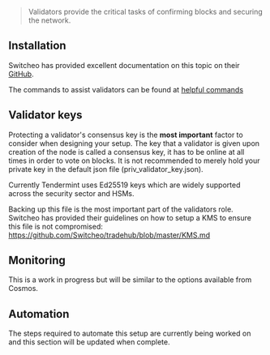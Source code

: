 > Validators provide the critical tasks of confirming blocks and securing the network.

## Installation

Switcheo has provided excellent documentation on this topic on their [GitHub](https://github.com/Switcheo/tradehub/blob/master/README.md).

The commands to assist validators can be found at [helpful commands](commands.md)


## Validator keys

Protecting a validator's consensus key is the **most important** factor to consider when designing your setup. The key that a validator is given upon creation of the node is called a consensus key, it has to be online at all times in order to vote on blocks. It is not recommended to merely hold your private key in the default json file (priv_validator_key.json).

Currently Tendermint uses Ed25519 keys which are widely supported across the security sector and HSMs.

Backing up this file is the most important part of the validators role. Switcheo has provided their guidelines on how to setup a KMS to ensure this file is not compromised: https://github.com/Switcheo/tradehub/blob/master/KMS.md

## Monitoring

This is a work in progress but will be similar to the options available from Cosmos.

<!-- ## Automatic Claiming for your Delegators

This is a work in progress and code will be available shortly. -->

## Automation

The steps required to automate this setup are currently being worked on and this section will be updated when complete.